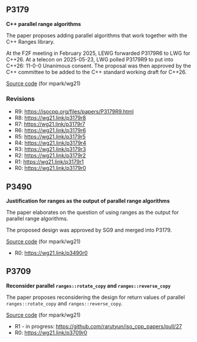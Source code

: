 ## P3179
**C++ parallel range algorithms**

The paper proposes adding parallel algorithms that work together with the C++ Ranges library.

At the F2F meeting in February 2025, LEWG forwarded P3179R6 to LWG for C++26.
At a telecon on 2025-05-23, LWG polled P3179R9 to put into C++26: 11-0-0 Unanimous consent.
The proposal was then approved by the C++ committee to be added to the C++ standard working draft for C++26.

[Source code](P3179/P3179.md) (for mpark/wg21)

### Revisions

- R9: https://isocpp.org/files/papers/P3179R9.html
- R8: https://wg21.link/p3179r8
- R7: https://wg21.link/p3179r7
- R6: https://wg21.link/p3179r6
- R5: https://wg21.link/p3179r5
- R4: https://wg21.link/p3179r4
- R3: https://wg21.link/p3179r3
- R2: https://wg21.link/p3179r2
- R1: https://wg21.link/p3179r1
- R0: https://wg21.link/p3179r0


## P3490
**Justification for ranges as the output of parallel range algorithms**

The paper elaborates on the question of using ranges as the output for parallel range algorithms.

The proposed design was approved by SG9 and merged into P3179.

[Source code](P3490/P3490.md) (for mpark/wg21)

- R0: https://wg21.link/p3490r0

## P3709
**Reconsider parallel `ranges::rotate_copy` and `ranges::reverse_copy`**

The paper proposes reconsidering the design for return values of parallel `ranges::rotate_copy` and `ranges::reverse_copy`.

[Source code](P3709/P3709.md) (for mpark/wg21)

- R1 - in progress: https://github.com/rarutyun/iso_cpp_papers/pull/27
- R0: https://wg21.link/p3709r0
